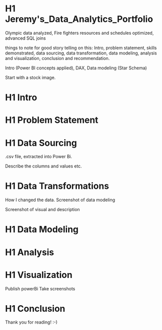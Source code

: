 # H1 Jeremy's_Data_Analytics_Portfolio
Olympic data analyzed, Fire fighters resources and schedules optimized, advanced SQL joins



things to note for good story telling on this:
Intro, problem statement, skills demonstrated, data sourcing, data transformation, data modeling, analysis and visualization, conclusion and recommendation.


Intro (Power BI concepts applied), DAX, Data modeling (Star Schema)

Start with a stock image.


# H1 Intro



# H1 Problem Statement



# H1 Data Sourcing
.csv file, extracted into Power Bi.

Describe the columns and values etc.

# H1 Data Transformations

How I changed the data. Screenshot of data modeling

Screenshot of visual and description




# H1 Data Modeling



# H1 Analysis



# H1 Visualization

Publish powerBi
Take screenshots


# H1 Conclusion


Thank you for reading! :-)


